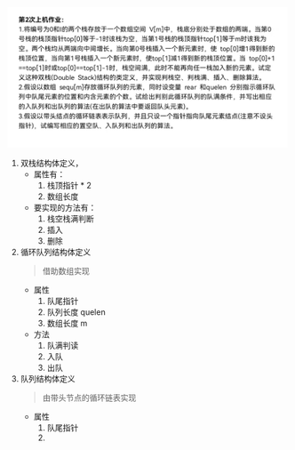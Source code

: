 ![oj](./oj2.jpg)
1. 双栈结构体定义，
	+ 属性有：
		1. 栈顶指针 * 2
		2. 数组长度
	+ 要实现的方法有：
		1. 栈空栈满判断
		2. 插入
		1. 删除
1. 循环队列结构体定义
	> 借助数组实现
	+ 属性
		1. 队尾指针
		2. 队列长度 quelen
		3. 数组长度 m
	+ 方法
		1. 队满判读
		2. 入队
		3. 出队
3. 队列结构体定义
	> 由带头节点的循环链表实现
	+ 属性
		1. 队尾指针
		2. 
